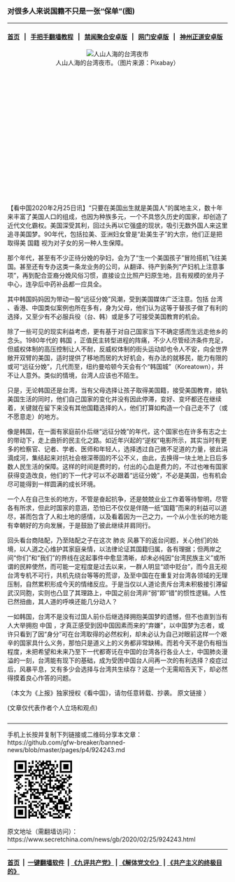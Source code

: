 ### 对很多人来说国籍不只是一张“保单”(图)
------------------------

#### [首页](https://github.com/gfw-breaker/banned-news/blob/master/README.md) &nbsp;&nbsp;|&nbsp;&nbsp; [手把手翻墙教程](https://github.com/gfw-breaker/guides/wiki) &nbsp;&nbsp;|&nbsp;&nbsp; [禁闻聚合安卓版](https://github.com/gfw-breaker/bn-android) &nbsp;&nbsp;|&nbsp;&nbsp; [网门安卓版](https://github.com/oGate2/oGate) &nbsp;&nbsp;|&nbsp;&nbsp; [神州正道安卓版](https://github.com/SzzdOgate/update) 



<div class="article_right" style="fone-color:#000">
 <p style="text-align:center">
  <img alt="人山人海的台湾夜市" src="http://img2.secretchina.com/pic/2019/7-31/p2481571a941964099-ss.jpg"/>
  <br>
   人山人海的台湾夜市。（图片来源：Pixabay）
   <span id="hideid" name="hideid" style="color:red;display:none;">
    <span href="https://www.secretchina.com">
    </span>
   </span>
  </br>
 </p>
 <div id="txt-mid1-t21-2017">
  <ins class="adsbygoogle" data-ad-client="ca-pub-1276641434651360" data-ad-slot="2451032099" style="display:inline-block;width:336px;height:280px">
  </ins>
  <div id="SC-22xxx">
  </div>
 </div>
 <p>
  【看中国2020年2月25日讯】“只要在美国出生就是美国人”的属地主义，数十年来丰富了美国人口的组成，也因为种族多元，一个不具悠久历史的国家，却创造了近代文化霸权。美国深受其利，回过头再以它强盛的现状，吸引无数外国人来这里追寻美国梦。90年代，包括拉美、亚洲妇女曾是“赴美生子”的大宗，他们正是把取得美
  <span href="https://www.secretchina.com/news/gb/tag/国籍" target="_blank">
   国籍
  </span>
  视为对子女的另一种人生保障。
  <span id="hideid" name="hideid" style="color:red;display:none;">
   <span href="https://www.secretchina.com">
   </span>
  </span>
 </p>
 <p>
  那个年代，甚至有不少正待分娩的孕妇，会为了“生一个美国孩子”冒险搭机飞往美国。甚至还有专办这类一条龙业务的公司，从翻译、待产到条列“产妇机上注意事项”，再到配合亚裔分娩风俗习惯，直接设立比照产妇原生地，且有规模的坐月子中心，连孕后中药补品都一应具全。
 </p>
 <p>
  其中韩国妈妈因为带动一股“远征分娩”风潮，受到美国媒体广泛注意。包括
  <span href="https://www.secretchina.com/news/gb/tag/台湾" target="_blank">
   台湾
  </span>
  、香港、中国类似案例也所在多有，身为父母，他们认为这等于替孩子做了有利的选择，又至少有不必服兵役（台、韩）或是多了可接受美国教育的机会。
 </p>
 <p>
  除了一些可见的现实利益考虑，更有基于对自己国家当下不确定感而生远走他乡的念头。1980年代的
  <span href="https://www.secretchina.com/news/gb/tag/韩国" target="_blank">
   韩国
  </span>
  ，正值民主转型进程的阵痛，不少人尽管经济条件充足，但威权体制的高压控制让人不耐，反威权体制的街头运动却也令人不安，向全世界敞开双臂的美国，适时提供了移地而居的大好机会，有办法的就移民，能力有限的或可“远征分娩”，几代而至，纽约曼哈顿今天会有个“韩国城”（Koreatown），并不让人意外。类似的情境，台湾人应该也不陌生。
 </p>
 <p>
  只是，无论韩国还是台湾，当有父母选择让孩子取得美国籍，接受美国教育，接轨美国生活的同时，他们自己国家的变化并没有因此停滞，变好、变坏都还在继续着，关键就在留下来没有其他国籍选择的人，他们打算如构造一个自己走不了（或不愿意走）的地方。
 </p>
 <p>
  像是韩国，在一面有家庭前仆后继“远征分娩”的年代，这个国家也在许多有志之士的带动下，走上曲折的民主化之路。如近年兴起的“逆权”电影所示，其实当时有更多的检察官、记者、学者、医师和年轻人，选择透过自己微不足道的力量，彼此涓滴成河，集结起来对抗社会根深蒂固的不公不义，由此，去换得一块土地上日后多数人民生活的保障。这样的时间是费时的，付出的心血是费力的，不过也唯有国家获得变造改良，他们的下一代才可以不必跟着“远征分娩”，不必是美国，也有机会尽可能得到一样圆满的成长环境。
 </p>
 <p>
  一个人在自己生长的地方，不管是奋起抗争，还是兢兢业业工作着等待黎明，尽管各有所求，但此时国家的意涵，恐怕已不仅仅是伴随一纸“国籍”而来的利益可以道尽，甚而包含了人和土地的感情，以及看着因为一己之力，一个从小生长的地方能有幸朝好的方向发展，于是鼓励了彼此继续并肩同行。
 </p>
 <p>
  回头看台商陆配，乃至陆配之子在这次
  <span href="https://www.secretchina.com/news/gb/tag/肺炎" target="_blank">
   肺炎
  </span>
  风暴下的返台问题，关心他们的处境，以人道之心维护其家庭亲情，以法律论证其国籍归属，各有理据；但两岸之间“你们”和“我们”的界线在这起事件中愈显清晰，却未必纯因“台湾民族主义”或所谓的民粹使然，而可能一定程度是过去以来，一群人明显“颂中贬台”，而今且无视台湾专机不可行，共机先绕台等等的荒谬，及至中国在在重复对台湾各领域的无理压制，自然累积形成今天的情绪反应。于是当仅以人道论责斥台湾未积极接引滞留武汉同胞，实则也凸显了其理路上，中国之前台湾非“弱”即“错”的惯性逻辑。人性已然扭曲，其人道的呼唤还能几分动人？
 </p>
 <p>
  一如韩国，台湾不是没有过国人前仆后继选择拥抱美国梦的遗憾，但不也直到当有人大举拥抱
  <span href="https://www.secretchina.com" target="_blank">
   中国
  </span>
  ，才真正感受到因中国因素而来的“弃嫌”，以中国梦为志者，或许只看到了因“身分”可在台湾取得的必然权利，却未必认为自己对眼前这样一个艰辛的国家具什么义务，那怕只是道义上的义务都非常缺稀。而若今天不是仍有相当程度，未把希望和未来乃至下一代都寄讬在中国的台湾各行各业人士，中国肺炎漫溢的一刻，台湾能有现下的基础，成为受困中国台人间再一次的有利选择？疫症过后，风暴平息，又有多少会选择与台湾共生续存？这是一个无需昭告天下，却必然得摸着良心作答的问题。
 </p>
 <p>
  （本文为《上报》独家授权《看中国》，请勿任意转载、抄袭。
  <span href="https://www.upmedia.mg/news_info.php?SerialNo=81853" target="_blank">
   原文链接
  </span>
  ）
 </p>
 (文章仅代表作者个人立场和观点)
 <center>
  <div>
   <div id="txt-mid2-t22-2017" style="display: block;  max-height: 351px;  overflow: hidden;">
    <div id="SC-21xxx">
    </div>
    <ins class="adsbygoogle" data-ad-client="ca-pub-1276641434651360" data-ad-format="auto" data-ad-slot="4301710469" data-full-width-responsive="true" style="display:block">
    </ins>
   </div>
  </div>
 </center>
 <div style="padding-top:12px;">
 </div>
</div>

<hr/>
手机上长按并复制下列链接或二维码分享本文章：<br/>
https://github.com/gfw-breaker/banned-news/blob/master/pages/p4/924243.md <br/>
<a href='https://github.com/gfw-breaker/banned-news/blob/master/pages/p4/924243.md'><img src='https://github.com/gfw-breaker/banned-news/blob/master/pages/p4/924243.md.png'/></a> <br/>
原文地址（需翻墙访问）：https://www.secretchina.com/news/gb/2020/02/25/924243.html


------------------------
#### [首页](https://github.com/gfw-breaker/banned-news/blob/master/README.md) &nbsp;|&nbsp; [一键翻墙软件](https://github.com/gfw-breaker/nogfw/blob/master/README.md) &nbsp;| [《九评共产党》](https://github.com/gfw-breaker/9ping.md/blob/master/README.md#九评之一评共产党是什么) | [《解体党文化》](https://github.com/gfw-breaker/jtdwh.md/blob/master/README.md) | [《共产主义的终极目的》](https://github.com/gfw-breaker/gczydzjmd.md/blob/master/README.md)


<img src='http://gfw-breaker.win/banned-news/pages/p4/924243.md' width='0px' height='0px'/>